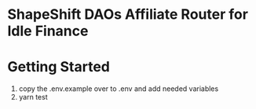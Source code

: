 # ShapeShift DAOs Affiliate Router for Idle Finance

# Getting Started

1. copy the .env.example over to .env and add needed variables
1. yarn test

